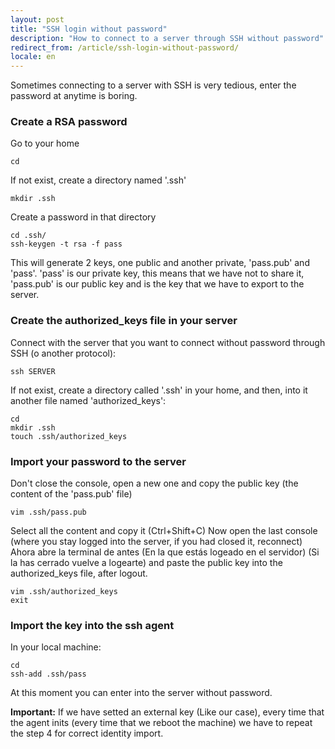 ```yaml
---
layout: post
title: "SSH login without password"
description: "How to connect to a server through SSH without password"
redirect_from: /article/ssh-login-without-password/
locale: en
---
```


Sometimes connecting to a server with SSH is very tedious, enter the password at anytime is boring.

### Create a RSA password
Go to your home

    cd

If not exist, create a directory named '.ssh'

    mkdir .ssh

Create a password in that directory

    cd .ssh/
    ssh-keygen -t rsa -f pass

This will generate 2 keys, one public and another private, 'pass.pub' and 'pass'. 'pass' is our private key, this means that we have not to share it, 'pass.pub' is our public key and is the key that we have to export to the server.

### Create the authorized_keys file in your server
Connect with the server that you want to connect without password through SSH (o another protocol):

    ssh SERVER

If not exist, create a directory called '.ssh' in your home, and then, into it another file named 'authorized_keys':

    cd
    mkdir .ssh
    touch .ssh/authorized_keys

### Import your password to the server
Don't close the console, open a new one and copy the public key (the content of the 'pass.pub' file)

    vim .ssh/pass.pub

Select all the content and copy it (Ctrl+Shift+C)
Now open the last console (where you stay logged into the server, if you had closed it, reconnect)
Ahora abre la terminal de antes (En la que estás logeado en el servidor) (Si la has cerrado vuelve a logearte) and paste the public key into the authorized_keys file, after logout.

    vim .ssh/authorized_keys
    exit

### Import the key into the ssh agent
In your local machine:

    cd
    ssh-add .ssh/pass

At this moment you can enter into the server without password.

**Important:** If we have setted an external key (Like our case), every time that the agent inits (every time that we reboot the machine) we have to repeat the step 4 for correct identity import.
